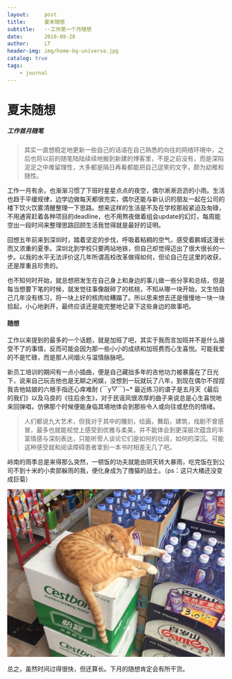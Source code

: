 ```yaml
---
layout:     post
title:      夏末随想
subtitle:   --工作第一个月随想
date:       2018-08-28
author:     LT
header-img: img/home-bg-universe.jpg
catalog: true
tags:
    - journal
---
```


# 夏末随想

##### 工作首月随笔

>其实一直想稳定地更新一些自己的话语在自己熟悉的向往的网络环境中，之后也将以前的随笔陆陆续续地搬到新建的博客里，不是之前没有，而是深陷泥足之中难留理性，大多都是隔日再看都能把自己逗笑的文字，颇为幼稚和随性。

工作一月有余，也渐渐习惯了下班时星星点点的夜空，偶尔淅淅沥沥的小雨。生活也趋于平缓规律，边学边做每天都很充实，偶尔还能与新认识的朋友一起在公司的楼下饮火饮雾清醒整理一下思路。想来这样的生活是不及在学校那般紧迫及匆碌，不用通宵赶着各种项目的deadline，也不用熬夜做着组会update的幻灯，每周能空出一段时间来整理思路回顾生活我觉得就是最好的证明。

回想五年前来到深圳时，踏着坚定的步伐，呼吸着粘稠的空气，感受着鹏城这漫长而又浓重的夏季。深圳北到学校只要两站地铁，但自己却觉得迈出了很大很长的一步。以我的水平无法评价这几年所谓高校改革做得如何，但论自己在这里的收获，还是厚重且珍贵的。

也不知何时开始，就总想把发生在自己身上和身边的事儿做一些分享和总结，但是每当想要下笔的时候，就发觉往事像敲碎了的核桃，不知从哪一块开始，又生怕自己几年没有练习，将一块上好的核肉给糟蹋了。所以思来想去还是慢慢地一块一块拾起，小心地剥开，最终应该还是能完整地记录下这些身边的故事吧。

#### 随想

工作以来提到的最多的一个话题，就是加班了吧，其实于我而言加班并不是什么接受不了的事情，反而可能会因为那一些小小的成绩和加班费而心生喜悦。可能我爱的不是忙碌，而是那人间烟火与温情脉脉吧。

新员工培训的期间有一点小插曲，便是自己藏拙多年的吉他功力被暴露在了日光下，说来自己玩吉他也是无聊之闲娱，没想到一玩就玩了八年，到现在偶尔不捏捏我吉他姑娘的六根手指还心痒难耐 (￣y▽￣)~* 最近练习的谱子是五月天《最后的我们》以及马良的《往后余生》，对于民谣风很浓厚的曲子来说总是心生喜悦地来回弹唱，仿佛那个时候便能身临其境地体会到那些令人或向往或悲伤的情绪。

>人们都说九大艺术，但我对于其中的雕刻，绘画，舞蹈，建筑，戏剧不曾感冒，最多也就能视觉上感受到优雅与柔美，并不能体会到更深层次蕴含的丰富情感与深刻表达，只能听旁人谈论它们是如何的壮阔，如何的深沉。可能这种感受就和阅读障碍患者拿到一本书时相差无几了吧。

岭南的雨季总是来得那么突然，一顿饭的功夫就能由阴天转大暴雨，吃完饭在到公司不到十米的小卖部躲雨的我，便化身成为了撸猫的战士。（ps：这只大橘还没变成巨菊）

![cat_soldier](https://github.com/lingtao13/lingtao13.github.io/blob/master/content_image/article-catty.jpg?raw=true)

总之，虽然时间过得很快，但还算长。下月的随想肯定会有所干货。
